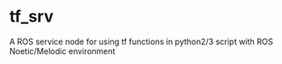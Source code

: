 # tf_srv
A ROS service node for using tf functions in python2/3 script with ROS Noetic/Melodic environment
